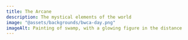 ```yaml
---
title: The Arcane
description: The mystical elements of the world
image: "@assets/backgrounds/bwca-day.png"
imageAlt: Painting of swamp, with a glowing figure in the distance
---
```

